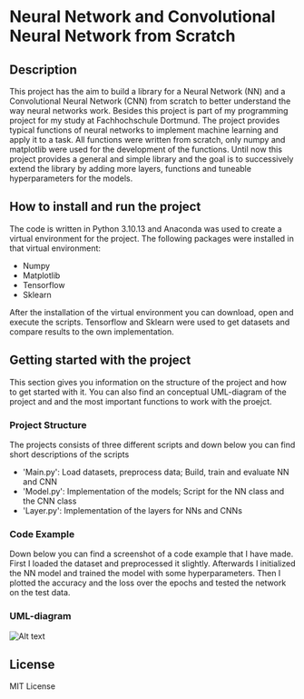# Neural Network and Convolutional Neural Network from Scratch

## Description
This project has the aim to build a library for a Neural Network (NN) and a Convolutional Neural Network (CNN) from scratch to better understand the way neural networks work. Besides this project is part of my programming project for my study at Fachhochschule Dortmund. The project provides typical functions of neural networks to implement machine learning and apply it to a task. All functions were written from scratch, only numpy and matplotlib were used for the development of the functions. Until now this project provides a general and simple library and the goal is to successively extend the library by adding more layers, functions and tuneable hyperparameters for the models.

## How to install and run the project
The code is written in Python 3.10.13 and Anaconda was used to create a virtual environment for the project. The following packages were installed in that virtual environment:
- Numpy
- Matplotlib
- Tensorflow
- Sklearn

After the installation of the virtual environment you can download, open and execute the scripts. Tensorflow and Sklearn were used to get datasets and compare results to the own implementation. 

## Getting started with the project
This section gives you information on the structure of the project and how to get started with it. You can also find an conceptual UML-diagram of the project and and the most important functions to work with the proejct.

### Project Structure
The projects consists of three different scripts and down below you can find short descriptions of the scripts
- 'Main.py': Load datasets, preprocess data; Build, train and evaluate NN and CNN
- 'Model.py': Implementation of the models; Script for the NN class and the CNN class
- 'Layer.py': Implementation of the layers for NNs and CNNs

### Code Example
Down below you can find a screenshot of a code example that I have made. First I loaded the dataset and preprocessed it slightly. Afterwards I initialized the NN model and trained the model with some hyperparameters. Then I plotted the accuracy and the loss over the epochs and tested the network on the test data.

### UML-diagram
![Alt text](https://github.com/LennartBra/CNN-from-Scratch/tree/master/ClassDiagrams)
## License
MIT License


